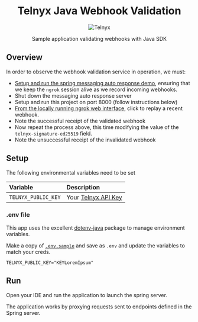 <div align="center">

# Telnyx Java Webhook Validation

![Telnyx](../logo-dark.png)

Sample application validating webhooks with Java SDK

</div>

## Overview

In order to observe the webhook validation service in operation, we must:

* [Setup and run the spring messaging auto response demo](https://github.com/team-telnyx/demo-java-telnyx/tree/master/spring-messaging-auto-response), ensuring that we keep the `ngrok` session alive as we record incoming webhooks.
* Shut down the messaging auto response server
* Setup and run this project on port 8000 (follow instructions below)
* [From the locally running ngrok web interface](http://127.0.0.1:4040), click to replay a recent webhook.
* Note the successful receipt of the validated webhook
* Now repeat the process above, this time modifying the value of the `telnyx-signature-ed25519` field.
* Note the unsuccessful receipt of the invalidated webhook

## Setup

The following environmental variables need to be set

| Variable                      | Description                                                                                                                                            |
|:------------------------------|:-------------------------------------------------------------------------------------------------------------------------------------------------------|
| `TELNYX_PUBLIC_KEY`           | Your [Telnyx API Key](https://portal.telnyx.com/#/app/api-keys/public-key?utm_source=referral&utm_medium=github_referral&utm_campaign=cross-site-link) |

### .env file

This app uses the excellent [dotenv-java](https://github.com/cdimascio/dotenv-java) package to manage environment variables.

Make a copy of [`.env.sample`](./.env.sample) and save as `.env` and update the variables to match your creds.

```
TELNYX_PUBLIC_KEY="KEYLoremIpsum"
```

## Run

Open your IDE and run the application to launch the spring server.

The application works by proxying requests sent to endpoints defined in the Spring server.
